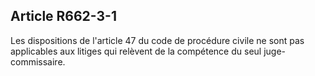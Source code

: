 Article R662-3-1
----
Les dispositions de l'article 47 du code de procédure civile ne sont pas
applicables aux litiges qui relèvent de la compétence du seul juge-commissaire.
